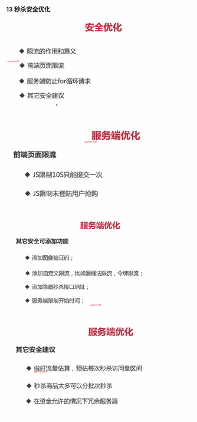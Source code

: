 

### 13 秒杀安全优化



 

![image-20230223162101650](README.assets/image-20230223162101650.png)





![image-20230223145433465](README.assets/image-20230223145433465.png)

![image-20230223161136985](README.assets/image-20230223161136985.png)



![image-20230223161255638](README.assets/image-20230223161255638.png)